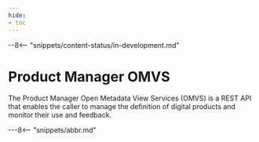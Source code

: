 ```yaml
---
hide:
- toc
---
```


<!-- SPDX-License-Identifier: CC-BY-4.0 -->
<!-- Copyright Contributors to the Egeria project. -->

--8<-- "snippets/content-status/in-development.md"

# Product Manager OMVS

The Product Manager Open Metadata View Services (OMVS) is a REST API that enables the caller to manage the definition of digital products and monitor their use and feedback.

---8<-- "snippets/abbr.md"






